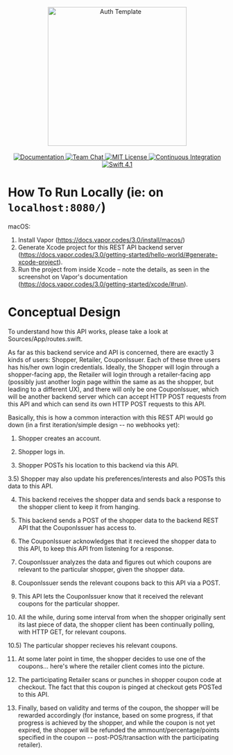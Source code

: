 <p align="center">
    <img src="https://user-images.githubusercontent.com/1342803/43925087-512bb1de-9bf4-11e8-869f-057af9afadb9.png" width="320" alt="Auth Template">
    <br>
    <br>
    <a href="http://docs.vapor.codes/3.0/">
        <img src="http://img.shields.io/badge/read_the-docs-2196f3.svg" alt="Documentation">
    </a>
    <a href="https://discord.gg/vapor">
        <img src="https://img.shields.io/discord/431917998102675485.svg" alt="Team Chat">
    </a>
    <a href="LICENSE">
        <img src="http://img.shields.io/badge/license-MIT-brightgreen.svg" alt="MIT License">
    </a>
    <a href="https://circleci.com/gh/vapor/auth-template">
        <img src="https://circleci.com/gh/vapor/auth-template.svg?style=shield" alt="Continuous Integration">
    </a>
    <a href="https://swift.org">
        <img src="http://img.shields.io/badge/swift-4.1-brightgreen.svg" alt="Swift 4.1">
    </a>
</p>

How To Run Locally (ie: on `localhost:8080/`)
===
macOS:
1) Install Vapor (https://docs.vapor.codes/3.0/install/macos/)
2) Generate Xcode project for this REST API backend server (https://docs.vapor.codes/3.0/getting-started/hello-world/#generate-xcode-project).
3) Run the project from inside Xcode – note the details, as seen in the screenshot on Vapor's documentation (https://docs.vapor.codes/3.0/getting-started/xcode/#run).

Conceptual Design
===

To understand how this API works, please take a look at Sources/App/routes.swift.

As far as this backend service and API is concerned, there are exactly 3 kinds of users: Shopper, Retailer, CouponIssuer. Each of these three users has his/her own login credentials. Ideally, the Shopper will login through a shopper-facing app, the Retailer will login through a retailer-facing app (possibly just another login page within the same as as the shopper, but leading to a different UX), and there will only be one CouponIssuer, which will be another backend server which can accept HTTP POST requests from this API and which can send its own HTTP POST requests to this API.

Basically, this is how a common interaction with this REST API would go down (in a first iteration/simple design -- no webhooks yet):

1) Shopper creates an account.

2) Shopper logs in.

3) Shopper POSTs his location to this backend via this API.

3.5) Shopper may also update his preferences/interests and also POSTs this data to this API.

4) This backend receives the shopper data and sends back a response to the shopper client to keep it from hanging.

5) This backend sends a POST of the shopper data to the backend REST API that the CouponIssuer has access to.

6) The CouponIssuer acknowledges that it recieved the shopper data to this API, to keep this API from listening for a response.

7) CouponIssuer analyzes the data and figures out which coupons are relevant to the particular shopper, given the shopper data.

8) CouponIssuer sends the relevant coupons back to this API via a POST.

9) This API lets the CouponIssuer know that it received the relevant coupons for the particular shopper.

10) All the while, during some interval from when the shopper originally sent its last piece of data, the shopper client has been continually polling, with HTTP GET, for relevant coupons.

10.5) The particular shopper recieves his relevant coupons.

11) At some later point in time, the shopper decides to use one of the coupons... here's where the retailer client comes into the picture.

12) The participating Retailer scans or punches in shopper coupon code at checkout. The fact that this coupon is pinged at checkout gets POSTed to this API.

13) Finally, based on validity and terms of the coupon, the shopper will be rewarded accordingly (for instance, based on some progress, if that progress is achieved by the shopper, and while the coupon is not yet expired, the shopper will be refunded the ammount/percentage/points specified in the coupon -- post-POS/transaction with the participating retailer).